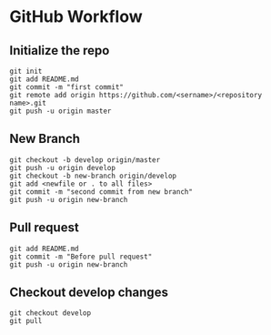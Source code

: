 # GitHub Workflow

## Initialize the repo

```shell
git init
git add README.md
git commit -m "first commit"
git remote add origin https://github.com/<sername>/<repository name>.git
git push -u origin master
```

## New Branch

```shell
git checkout -b develop origin/master
git push -u origin develop
git checkout -b new-branch origin/develop
git add <newfile or . to all files>
git commit -m "second commit from new branch"
git push -u origin new-branch
```

## Pull request

```shell
git add README.md
git commit -m "Before pull request"
git push -u origin new-branch
```

## Checkout develop changes

```shell
git checkout develop
git pull
```
